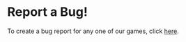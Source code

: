 # Report a Bug!

To create a bug report for any one of our games, click [here](https://github.com/Sleepy-Dog-Studios/Bug-Reports/issues/new/choose).
